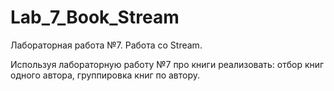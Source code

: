 # Lab_7_Book_Stream
Лабораторная работа №7. Работа со Stream.

Используя лабораторную работу №7 про книги реализовать: отбор книг одного автора, группировка книг по автору.
